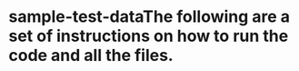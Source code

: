 # sample-test-dataThe following are a set of instructions on how to run the code and all the files.
